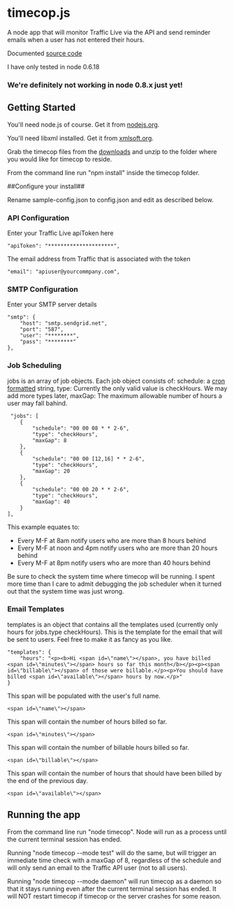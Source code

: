 timecop.js
==========

A node app that will monitor Traffic Live via the API and send reminder emails when a user has not entered their hours.

Documented [source code](http://dtex.github.com/timecop/docs/timecop.html)

I have only tested in node 0.6.18

### We're definitely not working in node 0.8.x just yet! ###

## Getting Started ##

You'll need node.js of course. Get it from [nodejs.org](http://nodejs.org).

You'll need libxml installed. Get it from [xmlsoft.org](http://www.xmlsoft.org/downloads.html).

Grab the timecop files from the [downloads](https://github.com/dtex/timecop/downloads) and unzip to the folder where you would like for timecop to reside.

From the command line run "npm install" inside the timecop folder.

##Configure your install##

Rename sample-config.json to config.json and edit as described below.

### API Configuration ###

Enter your Traffic Live apiToken here

    "apiToken": "*********************",

The email address from Traffic that is associated with the token

    "email": "apiuser@yourcommpany.com",

### SMTP Configuration ###

Enter your SMTP server details

    "smtp": {
        "host": "smtp.sendgrid.net",
        "port": "587",
        "user": "********",
        "pass": "********"
    },

### Job Scheduling ###
		
jobs is an array of job objects. Each job object consists of:
 schedule: a [cron formatted](http://www.nncron.ru/help/EN/working/cron-format.htm) string,
 type: Currently the only valid value is checkHours. We may add more types later,
 maxGap: The maximum allowable number of hours a user may fall bahind.

     "jobs": [
        {
            "schedule": "00 00 08 * * 2-6",
            "type": "checkHours",
            "maxGap": 8
        },
        {
            "schedule": "00 00 [12,16] * * 2-6",
            "type": "checkHours",
            "maxGap": 20
        },
        {
            "schedule": "00 00 20 * * 2-6",
            "type": "checkHours",
            "maxGap": 40
        }
    ],

This example equates to:
* Every M-F at 8am notify users who are more than 8 hours behind
* Every M-F at noon and 4pm notify users who are more than 20 hours behind
* Every M-F at 8pm notify users who are more than 40 hours behind

Be sure to check the system time where timecop will be running. I spent more time than I care to admit debugging the job scheduler when it turned out that the system time was just wrong.
	
### Email Templates ###

templates is an object that contains all the templates used (currently only hours for jobs.type checkHours). This is the template for the email that will be sent to users. Feel free to make it as fancy as you like.

    "templates": {
        "hours": "<p><b>Hi <span id=\"name\"></span>, you have billed <span id=\"minutes\"></span> hours so far this month</b></p><p><span id=\"billable\"></span> of those were billable.</p><p>You should have billed <span id=\"available\"></span> hours by now.</p>"
    }
    
This span will be populated with the user's full name.

    <span id=\"name\"></span> 

This span will contain the number of hours billed so far.

    <span id=\"minutes\"></span>

This span will contain the number of billable hours billed so far.

    <span id=\"billable\"></span>

This span will contain the number of hours that should have been billed by the end of the previous day.
    
    <span id=\"available\"></span>
    
## Running the app ##
	
From the command line run "node timecop". Node will run as a process until the current terminal session has ended.

Running "node timecop --mode test" will do the same, but will trigger an immediate time check with a maxGap of 8, regardless of the schedule and will only send an email to the Traffic API user (not to all users).

Running "node timecop --mode daemon" will run timecop as a daemon so that it stays running even after the current terminal session has ended. It will NOT restart timecop if timecop or the server crashes for some reason.
